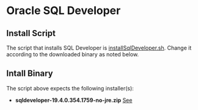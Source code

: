 # Oracle SQL Developer
## Install Script
The script that installs SQL Developer is [installSqlDeveloper.sh](installSqlDeveloper.sh). Change it according to the downloaded binary as noted below.

## Intall Binary
The script above expects the following installer(s):
+ **sqldeveloper-19.4.0.354.1759-no-jre.zip** [See](../../../../installBinaries/Oracle/DB/SQLDeveloper)

